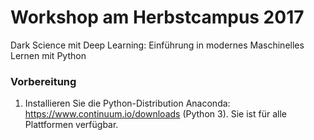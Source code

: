 # Workshop am Herbstcampus 2017
Dark Science mit Deep Learning: Einführung in modernes Maschinelles Lernen mit Python

### Vorbereitung

1. Installieren Sie die Python-Distribution Anaconda: https://www.continuum.io/downloads (Python 3). Sie ist für alle Plattformen verfügbar.

